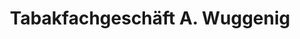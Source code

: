 ---
title: "Tabakfachgeschäft A. Wuggenig"
url: /grosspetersdorf/tabakfachgeschaeft-a-wuggenig/
shop: Kiosk
---